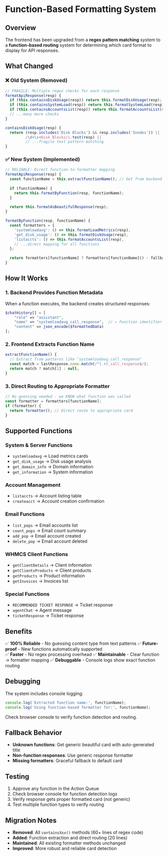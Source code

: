 # Function-Based Formatting System

## Overview

The frontend has been upgraded from a **regex pattern matching** system to a **function-based routing** system for determining which card format to display for API responses.

## What Changed

### ❌ **Old System (Removed)**
```javascript
// FRAGILE: Multiple regex checks for each response
formatApiResponse(resp) {
  if (this.containsDiskUsage(resp)) return this.formatDiskUsage(resp);
  if (this.containsSystemLoad(resp)) return this.formatSystemLoad(resp);
  if (this.containsAccountsList(resp)) return this.formatAccountsList(resp);
  // ...many more checks
}

containsDiskUsage(resp) {
  return (resp.includes('Disk Blocks') && resp.includes('Inodes')) ||
         /\d+\s+Disk Blocks/i.test(resp) ||
         // ...fragile text pattern matching
}
```

### ✅ **New System (Implemented)**
```javascript
// RELIABLE: Direct function-to-formatter mapping
formatApiResponse(resp) {
  const functionName = this.extractFunctionName(); // Get from backend metadata
  
  if (functionName) {
    return this.formatByFunction(resp, functionName);
  }
  
  return this.formatAsBeautifulResponse(resp);
}

formatByFunction(resp, functionName) {
  const formatters = {
    'systemloadavg': () => this.formatLoadMetrics(resp),
    'get_disk_usage': () => this.formatDiskUsage(resp),
    'listaccts': () => this.formatAccountsList(resp),
    // ...direct mapping for all functions
  };
  
  return formatters[functionName] ? formatters[functionName]() : fallback;
}
```

## How It Works

### 1. **Backend Provides Function Metadata**
When a function executes, the backend creates structured responses:
```php
$chatHistory[] = [
    "role" => "assistant",
    "name" => "systemloadavg_call_response",  // ← Function identifier!
    "content" => json_encode($formattedData)
];
```

### 2. **Frontend Extracts Function Name**
```javascript
extractFunctionName() {
  // Extract from patterns like "systemloadavg_call_response"
  const match = lastResponse.name.match(/^(.+)_call_response$/);
  return match ? match[1] : null;
}
```

### 3. **Direct Routing to Appropriate Formatter**
```javascript
// No guessing needed - we KNOW what function was called
const formatter = formatters[functionName];
if (formatter) {
  return formatter(); // Direct route to appropriate card
}
```

## Supported Functions

### **System & Server Functions**
- `systemloadavg` → Load metrics cards
- `get_disk_usage` → Disk usage analysis
- `get_domain_info` → Domain information
- `get_information` → System information

### **Account Management**
- `listaccts` → Account listing table
- `createacct` → Account creation confirmation

### **Email Functions**
- `list_pops` → Email accounts list
- `count_pops` → Email count summary
- `add_pop` → Email account created
- `delete_pop` → Email account deleted

### **WHMCS Client Functions**
- `getClientDetails` → Client information
- `getClientsProducts` → Client products
- `getProducts` → Product information
- `getInvoices` → Invoices list

### **Special Functions**
- `RECOMMENDED TICKET RESPONSE` → Ticket response
- `agentChat` → Agent message
- `ticketResponse` → Ticket response

## Benefits

✅ **100% Reliable** - No guessing content type from text patterns
✅ **Future-proof** - New functions automatically supported  
✅ **Faster** - No regex processing overhead
✅ **Maintainable** - Clear function → formatter mapping
✅ **Debuggable** - Console logs show exact function routing

## Debugging

The system includes console logging:
```javascript
console.log('Extracted function name:', functionName);
console.log('Using function-based formatter for:', functionName);
```

Check browser console to verify function detection and routing.

## Fallback Behavior

- **Unknown functions**: Get generic beautiful card with auto-generated title
- **Non-function responses**: Use generic response formatter
- **Missing formatters**: Graceful fallback to default card

## Testing

1. Approve any function in the Action Queue
2. Check browser console for function detection logs
3. Verify response gets proper formatted card (not generic)
4. Test multiple function types to verify routing

## Migration Notes

- **Removed**: All `containsXxx()` methods (60+ lines of regex code)
- **Added**: Function extraction and direct routing (20 lines)
- **Maintained**: All existing formatter methods unchanged
- **Improved**: More robust and reliable card detection 